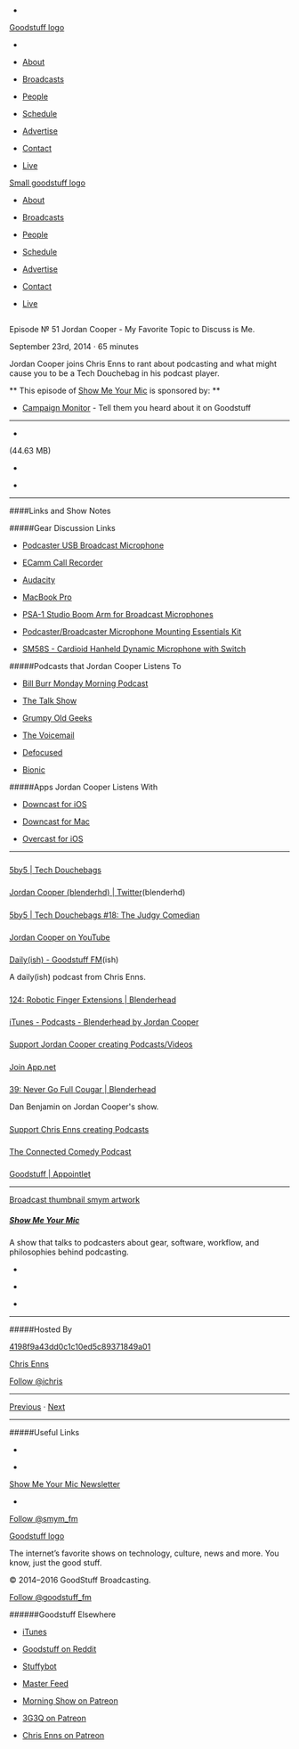 

-
[Goodstuff logo](http://www.goodstuff.fm/)[](/assets/goodstuff_logo-17c1fe6f378352de5d7345f76152130b.svg)

-


-  [About](/about)

-  [Broadcasts](/broadcasts)

-  [People](/people)

-  [Schedule](/schedule)

-  [Advertise](/advertise)

-  [Contact](/contact)

-  [Live](/live)


[Small goodstuff logo](http://www.goodstuff.fm/)[](/assets/small_goodstuff_logo-bf032e72b9ec41494f4d90905f1ad619.svg)


-  [About](/about)

-  [Broadcasts](/broadcasts)

-  [People](/people)

-  [Schedule](/schedule)

-  [Advertise](/advertise)

-  [Contact](/contact)

-  [Live](/live)


##
Episode № 51
Jordan Cooper - My Favorite Topic to Discuss is Me.


September 23rd, 2014
·
65
minutes


Jordan Cooper joins Chris Enns to rant about podcasting and what might cause you to be a Tech Douchebag in his podcast player.


**
This episode of
[Show Me Your Mic](/smym)
is sponsored by:
**


-  [Campaign Monitor](http://www.campaignmonitor.com/) - Tell them you heard about it on Goodstuff


------------------------------


-
[](http://podcasts-1.feedpress.co/10590/smym-51.mp3)(44.63 MB)

-
[](http://twitter.com/intent/tweet?text=Show%20Me%20Your%20Mic%20%E2%84%96%2051%20on%20@goodstuff_fm%20-%20http://goodstuff.fm/smym/51)

-
[](http://www.facebook.com/sharer/sharer.php?u=http://goodstuff.fm/smym/51)


------------------------------


####Links and Show Notes

#####Gear Discussion Links


-  [Podcaster USB Broadcast Microphone](http://www.bhphotovideo.com/c/product/450171-REG/Rode_PODCASTER_Podcaster_USB_Broadcast_Microphone.html/BI/19457/KBID/11631/kw/ROPODCASTER/DFF/d10-v2-t1-xROPODCASTER)

-  [ECamm Call Recorder](http://www.ecamm.com/mac/callrecorder/)

-  [Audacity](http://audacity.sourceforge.net)

-  [MacBook Pro](http://www.apple.com/macbook-pro/)

-  [PSA-1 Studio Boom Arm for Broadcast Microphones](http://www.bhphotovideo.com/c/product/484972-REG/Rode_PSA1_PSA_1_Studio_Boom_Arm.html/BI/19457/KBID/11631/kw/ROPSA1/DFF/d10-v2-t1-xROPSA1)

-  [Podcaster/Broadcaster Microphone Mounting Essentials Kit](http://www.bhphotovideo.com/c/product/847978-REG/Rode_Podcaster_USB_Microphone_Essentials.html/BI/19457/KBID/11631/kw/ROPSA1K/DFF/d10-v2-t1-xROPSA1K)

-  [SM58S - Cardioid Hanheld Dynamic Microphone with Switch](http://www.bhphotovideo.com/c/product/68464-REG/Shure_SM58S_SM58S_Cardioid_Dynamic.html/BI/19457/KBID/11631/kw/SHSM58S/DFF/d10-v2-t1-xSHSM58S)


#####Podcasts that Jordan Cooper Listens To


-  [Bill Burr Monday Morning Podcast](http://www.billburr.com/podcast)

-  [The Talk Show](https://daringfireball.net/thetalkshow/)

-  [Grumpy Old Geeks](http://grumpyoldgeeks.com)

-  [The Voicemail](http://thevoicemail.wordpress.com)

-  [Defocused](http://defocused.co)

-  [Bionic](http://5by5.tv/bionic/)


#####Apps Jordan Cooper Listens With


-  [Downcast for iOS](https://itunes.apple.com/ca/app/downcast/id393858566?mt=8&uo=4&at=10l4Ki)

-  [Downcast for Mac](https://itunes.apple.com/ca/app/downcast/id668429425?mt=12&uo=4&at=10l4Ki)

-  [Overcast for iOS](https://itunes.apple.com/ca/app/overcast-podcast-player/id888422857?mt=8&uo=4&at=10l4Ki)


------------------------------


#####
[5by5 | Tech Douchebags](http://5by5.tv/tdb)


#####
[Jordan Cooper (blenderhd) | Twitter](https://twitter.com/blenderhd)(blenderhd)


#####
[5by5 | Tech Douchebags #18: The Judgy Comedian](http://5by5.tv/tdb/18)


#####
[Jordan Cooper on YouTube](https://www.youtube.com/user/blenderheadtv)


#####
[Daily(ish) - Goodstuff FM](http://goodstuff.fm/dailyish/)(ish)


A daily(ish) podcast from Chris Enns.


#####
[124: Robotic Finger Extensions | Blenderhead](http://blenderhead.me/iphone-6-plus-review/)


#####
[iTunes - Podcasts - Blenderhead by Jordan Cooper](https://itunes.apple.com/us/podcast/the-blenderhead-podcast/id545159166)


#####
[Support Jordan Cooper creating Podcasts/Videos](http://www.patreon.com/blenderhead)


#####
[Join App.net](https://app.net/)


#####
[39: Never Go Full Cougar | Blenderhead](http://blenderhead.me/dan-benjamin-interview/)


Dan Benjamin on Jordan Cooper's show.


#####
[Support Chris Enns creating Podcasts](http://www.patreon.com/ichris)


#####
[The Connected Comedy Podcast](http://connectedcomedy.com/category/podcast/)


#####
[Goodstuff | Appointlet](https://goodstuff.appointlet.com/)


------------------------------


[Broadcast thumbnail smym artwork](/smym)[](https://goodstuffs3.s3.amazonaws.com/uploads/broadcast/image/18/broadcast_thumbnail_smym_artwork.png)

##### [Show Me Your Mic](/smym)


A show that talks to podcasters about gear, software, workflow, and philosophies behind podcasting.

-
[](https://geo.itunes.apple.com/ca/podcast/show-me-your-mic/id602836998?mt=2&at=10l4Ki)

-
[](http://feeds.goodstuff.fm/smym)

-
[](mailto:chris+smym@goodstuff.fm?cc=sponsorship%40goodstuff.fm&subject=%5BGoodStuff%20FM%5D%20Sponsorship%20Inquiry%20for%20Show%20Me%20Your%20Mic)


------------------------------


#####Hosted By


[4198f9a43dd0c1c10ed5c89371849a01](/people/chris-enns)[](http://gravatar.com/avatar/4198f9a43dd0c1c10ed5c89371849a01.png?s=300&r=pg)

[Chris Enns](/people/chris-enns)


[Follow @ichris](https://twitter.com/ichris)


------------------------------


[Previous](/smym/50)
·
[Next](/smym/52)


------------------------------


#####Useful Links

-
[](mailto:chris+smym@goodstuff.fm?subject=%5BGoodstuff%20FM%5D%20Feedback%20for%20Show%20Me%20Your%20Mic)

-
[Show Me Your Mic Newsletter](http://www.goodstuff.fm/smym/newsletter)


-
[Follow @smym_fm](https://twitter.com/smym_fm)


[Goodstuff logo](http://www.goodstuff.fm/)[](/assets/goodstuff_logo-17c1fe6f378352de5d7345f76152130b.svg)


The internet’s favorite shows on technology, culture, news and more. You know, just the good stuff.


© 2014–2016 GoodStuff Broadcasting.

[Follow @goodstuff_fm](https://twitter.com/goodstufffm)


######Goodstuff Elsewhere

-  [iTunes](https://itunes.apple.com/us/artist/goodstuff-fm/id843385597?mt=2)

-  [Goodstuff on Reddit](https://www.reddit.com/r/Goodstuff_fm/)

-  [Stuffybot](http://stuffybot.goodstuff.fm)

-  [Master Feed](/master/feed)

-  [Morning Show on Patreon](https://www.patreon.com/morningshow)

-  [3G3Q on Patreon](https://www.patreon.com/3g3q)

-  [Chris Enns on Patreon](https://www.patreon.com/ichris)
